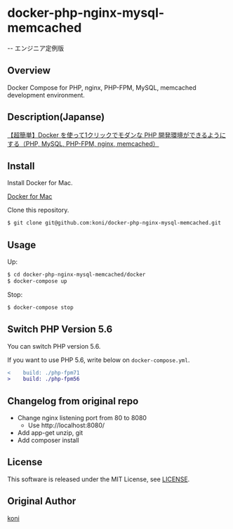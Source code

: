 docker-php-nginx-mysql-memcached
====
-- エンジニア定例版

## Overview

Docker Compose for PHP, nginx, PHP-FPM, MySQL, memcached development environment.

## Description(Japanse)

[【超簡単】Docker を使って1クリックでモダンな PHP 開発環境ができるようにする（PHP, MySQL, PHP-FPM, nginx, memcached）](http://koni.hateblo.jp/entry/2017/01/28/150522)

## Install

Install Docker for Mac.

[Docker for Mac](https://docs.docker.com/docker-for-mac/)

Clone this repository.

```bash
$ git clone git@github.com:koni/docker-php-nginx-mysql-memcached.git
```

## Usage

Up:

```bash
$ cd docker-php-nginx-mysql-memcached/docker
$ docker-compose up
```

Stop:

```bash
$ docker-compose stop
```

## Switch PHP Version 5.6

You can switch PHP version 5.6.

If you want to use PHP 5.6, write below on `docker-compose.yml`.

```diff
<    build: ./php-fpm71
>    build: ./php-fpm56
```

## Changelog from original repo
- Change nginx listening port from 80 to 8080
    - Use http://localhost:8080/
- Add app-get unzip, git
- Add composer install

## License

This software is released under the MIT License, see [LICENSE](https://github.com/koni/docker-php-nginx-mysql-memcached/blob/master/LICENSE).

## Original Author

[koni](https://github.com/koni)


